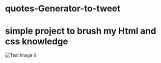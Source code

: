 # quotes-Generator-to-tweet
# simple project to brush my Html and css knowledge

![Test Image 6](master/page.JPG.png)
